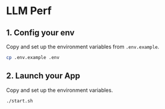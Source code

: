 # LLM Perf

## 1. Config your env

Copy and set up the environment variables from `.env.example`.

```bash
cp .env.example .env
```

## 2. Launch your App

Copy and set up the environment variables.

```bash
./start.sh
```
